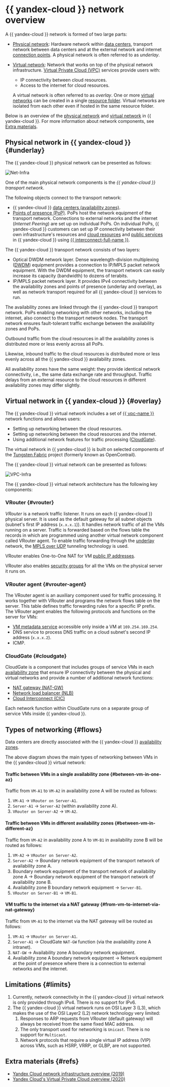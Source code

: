 # {{ yandex-cloud }} network overview

A {{ yandex-cloud }} network is formed of two large parts:

* [Physical network](#underlay): Hardware network within [data centers](../../overview/concepts/geo-scope.md), transport network between data centers and at the external network and internet [connection points](../../interconnect/concepts/pops.md). A physical network is often referred to as *underlay*.
* [Virtual network](#overlay): Network that works on top of the physical network infrastructure. [Virtual Private Cloud (VPC)](../../vpc/concepts/) services provide users with:
  * IP connectivity between cloud resources.
  * Access to the internet for cloud resources.

   A virtual network is often referred to as *overlay*. One or more [virtual networks](../../vpc/concepts/network.md) can be created in a single [resource folder](../../resource-manager/concepts/resources-hierarchy.md#folder). Virtual networks are isolated from each other even if hosted in the same resource folder.

Below is an overview of the [physical network](#underlay) and [virtual network](#overlay) in {{ yandex-cloud }}. For more information about network components, see [Extra materials](#refs).

## Physical network in {{ yandex-cloud }} {#underlay}


The {{ yandex-cloud }} physical network can be presented as follows:

![Net-Infra](../../_assets/overview/netinfra.svg)

One of the main physical network components is the *{{ yandex-cloud }} transport network*.

The following objects connect to the transport network:

* {{ yandex-cloud }} [data centers (availability zones)](../../overview/concepts/geo-scope.md).
* [Points of presence (PoP)](../../interconnect/concepts/pops.md). PoPs host the network equipment of the transport network. Connections to external networks and the internet (*Internet Peering*) are set up on individual PoPs. On individual PoPs, {{ yandex-cloud }} customers can set up IP connectivity between their own infrastructure's resources and [cloud resources](../../interconnect/concepts/priv-con.md) and [public services](../../interconnect/concepts/pub-con.md#svc-list) in {{ yandex-cloud }} using [{{ interconnect-full-name }}](../../interconnect/concepts/).

The {{ yandex-cloud }} transport network consists of two layers:

* Optical DWDM network layer. Dense wavelength-division multiplexing ([DWDM](https://en.wikipedia.org/wiki/Wavelength-division_multiplexing#DWDM_systems)) equipment provides a connection to IP/MPLS packet network equipment. With the DWDM equipment, the transport network can easily increase its capacity (bandwidth) to dozens of terabits.
* IP/MPLS packet network layer. It provides IPv4 connectivity between the availability zones and points of presence (underlay and overlay), as well as network transport required for all {{ yandex-cloud }} services to run.

The availability zones are linked through the {{ yandex-cloud }} transport network. PoPs enabling networking with other networks, including the internet, also connect to the transport network nodes. The transport network ensures fault-tolerant traffic exchange between the availability zones and PoPs.

Outbound traffic from the cloud resources in all the availability zones is distributed more or less evenly across all PoPs.

Likewise, inbound traffic to the cloud resources is distributed more or less evenly across all the {{ yandex-cloud }} availability zones.

All availability zones have the same weight: they provide identical network connectivity, i.e., the same data exchange rate and throughput. Traffic delays from an external resource to the cloud resources in different availability zones may differ slightly.



## Virtual network in {{ yandex-cloud }} {#overlay}

The {{ yandex-cloud }} virtual network includes a set of [{{ vpc-name }}](../../vpc/concepts/) network functions and allows users:

* Setting up networking between the cloud resources.
* Setting up networking between the cloud resources and the internet.
* Using additional network features for traffic processing ([CloudGate](#cloudgate)).

The virtual network in {{ yandex-cloud }} is built on selected components of the [Tungsten Fabric](https://github.com/tungstenfabric/opencontrails-docs) project (formerly known as OpenContrail).


The {{ yandex-cloud }} virtual network can be presented as follows:

![VPC-Infra](../../_assets/overview/vpcinfra.svg)


The {{ yandex-cloud }} virtual network architecture has the following key components:

### VRouter {#vrouter}

*VRouter* is a network traffic listener. It runs on each {{ yandex-cloud }} physical server. It is used as the default gateway for all subnet objects (subnet's first IP address (`x.x.x.1`)). It handles network traffic of all the VMs running on a server. Traffic is forwarded based on the flows table the records in which are programmed using another virtual network component called VRouter agent. To enable traffic forwarding through the [underlay](#underlay) network, the [MPLS over UDP](https://datatracker.ietf.org/doc/html/rfc7510) tunneling technology is used.

VRouter enables One-to-One NAT for VM [public IP addresses](../../vpc/concepts/address.md#public-addresses).

VRouter also enables [security groups](../../vpc/concepts/security-groups.md) for all the VMs on the physical server it runs on.

### VRouter agent {#vrouter-agent}

The VRouter agent is an auxiliary component used for traffic processing. It works together with VRouter and programs the network flows table on the server. This table defines traffic forwarding rules for a specific IP prefix. The VRouter agent enables the following protocols and functions on the server for VMs:

* [VM metadata service](../../compute/concepts/vm-metadata.md) accessible only inside a VM at `169.254.169.254`.
* DNS service to process DNS traffic on a cloud subnet's second IP address (`x.x.x.2`).
* ICMP.

### CloudGate {#cloudgate}

CloudGate is a component that includes groups of service VMs in each [availability zone](../../overview/concepts/geo-scope.md) that ensure IP connectivity between the physical and virtual networks and provide a number of additional network functions:

* [NAT gateway (NAT-GW)](../../vpc/concepts/gateways.md)
* [Network load balancer (NLB)](../../network-load-balancer/concepts/)
* [Cloud Interconnect (CIC)](../../interconnect/concepts/)

Each network function within CloudGate runs on a separate group of service VMs inside {{ yandex-cloud }}.

## Types of networking {#flows}


Data centers are directly associated with the {{ yandex-cloud }} [availability zones](../../overview/concepts/geo-scope.md).

The above diagram shows the main types of networking between VMs in the {{ yandex-cloud }} virtual network:


#### Traffic between VMs in a single availability zone {#between-vm-in-one-az}

Traffic from `VM-A1` to `VM-A2` in availability zone A will be routed as follows:

1. `VM-A1` → `VRouter on Server-A1`.
1. `Server-A1` → `Server-A2` (within availability zone A).
1. `VRouter on Server-A2` → `VM-A2`.


#### Traffic between VMs in different availability zones {#between-vm-in-different-az}

Traffic from `VM-A2` in availability zone A to `VM-B1` in availability zone B will be routed as follows:

1. `VM-A2` → `VRouter on Server-A2`.
1. `Server-A2` → Boundary network equipment of the transport network of availability zone A.
1. Boundary network equipment of the transport network of availability zone A → Boundary network equipment of the transport network of availability zone B.
1. Availability zone B boundary network equipment → `Server-B1`.
1. `VRouter on Server-B1` → `VM-B1`.


#### VM traffic to the internet via a NAT gateway {#from-vm-to-internet-via-nat-gateway}

Traffic from `VM-A1` to the internet via the NAT gateway will be routed as follows:

1. `VM-A1` → `VRouter on Server-A1`.
1. `Server-A1` → CloudGate `NAT-GW` function (via the availability zone A intranet).
1. `NAT-GW` → Availability zone A boundary network equipment.
1. Availability zone A boundary network equipment → Network equipment at the point of presence where there is a connection to external networks and the internet.

## Limitations {#limits}

1. Currently, network connectivity in the {{ yandex-cloud }} virtual network is only provided through IPv4. There is no support for IPv6.
1. The {{ yandex-cloud }} virtual network runs on OSI Layer 3 (L3), which makes the use of the OSI Layer2 (L2) network technology very limited:
   1. Responses to ARP requests from VRouter (default gateway) will always be received from the same fixed MAC address.
   1. The only transport used for networking is `Unicast`. There is no support for `Multicast`.
   1. Network protocols that require a single virtual IP address (VIP) across VMs, such as HSRP, VRRP, or GLBP, are not supported.


## Extra materials {#refs}

* [Yandex Cloud network infrastructure overview (2019)](https://habr.com/ru/companies/yandex/articles/437816/)
* [Yandex Cloud's Virtual Private Cloud overview (2020)](https://habr.com/ru/companies/yandex/articles/487694/)

